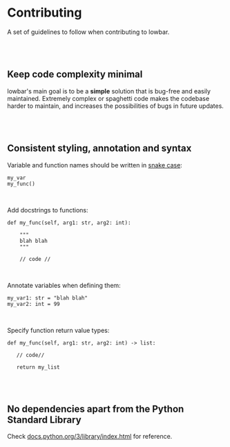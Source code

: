 # Contributing
A set of guidelines to follow when contributing to lowbar.

<br />
<br />

## Keep code complexity minimal
lowbar's main goal is to be a **simple** solution that is bug-free and easily maintained. Extremely complex or spaghetti code makes the codebase harder to maintain, and increases the possibilities of bugs in future updates.

<br />
<br />

## Consistent styling, annotation and syntax

Variable and function names should be written in [snake case](https://en.wikipedia.org/wiki/Snake_case):
```python3
my_var
my_func()
```

<br />

Add docstrings to functions:
```python3
def my_func(self, arg1: str, arg2: int):

    """
    blah blah
    """

    // code //
```

<br />

Annotate variables when defining them:
```python3
my_var1: str = "blah blah"
my_var2: int = 99
```

<br />

Specify function return value types:
```python3
def my_func(self, arg1: str, arg2: int) -> list:
   
   // code//
   
   return my_list
```

<br />
<br />

## No dependencies apart from the Python Standard Library
Check [docs.python.org/3/library/index.html](https://docs.python.org/3/library/index.html) for reference.
